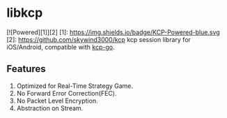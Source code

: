 # libkcp
[![Powered][1]][2]
[1]: https://img.shields.io/badge/KCP-Powered-blue.svg
[2]: https://github.com/skywind3000/kcp
kcp session library for iOS/Android, compatible with [kcp-go](https://github.com/xtaci/kcp-go).

## Features
1. Optimized for Real-Time Strategy Game.
2. No Forward Error Correction(FEC).
3. No Packet Level Encryption.
4. Abstraction on Stream.
